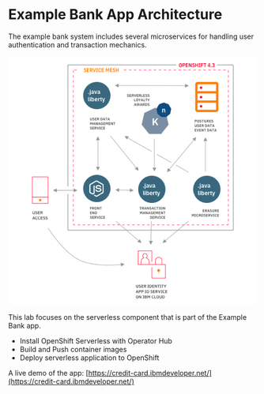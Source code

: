 # Example Bank App Architecture

The example bank system includes several microservices for handling user authentication and transaction mechanics.

![Example Bank App Architecture](../.gitbook/assets/image%20%282%29.png)

This lab focuses on the serverless component that is part of the Example Bank app.

* Install OpenShift Serverless with Operator Hub
* Build and Push container images
* Deploy serverless application to OpenShift

A live demo of the app: [https://credit-card.ibmdeveloper.net/](https://credit-card.ibmdeveloper.net/)



